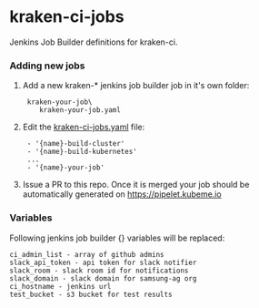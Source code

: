 # kraken-ci-jobs
Jenkins Job Builder definitions for kraken-ci.

### Adding new jobs

1) Add a new kraken-* jenkins job builder job in it's own folder:

        kraken-your-job\
           kraken-your-job.yaml

2) Edit the [kraken-ci-jobs.yaml](kraken-ci-jobs.yaml) file:

        - '{name}-build-cluster'
        - '{name}-build-kubernetes'
        ...
        - '{name}-your-job'

3) Issue a PR to this repo. Once it is merged your job should be automatically generated on https://pipelet.kubeme.io

### Variables

Following jenkins job builder {} variables will be replaced:

    ci_admin_list - array of github admins
    slack_api_token - api token for slack notifier
    slack_room - slack room id for notifications
    slack_domain - slack domain for samsung-ag org
    ci_hostname - jenkins url
    test_bucket - s3 bucket for test results
